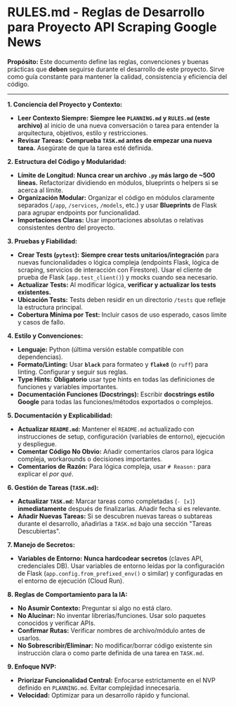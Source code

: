 # RULES.md - Reglas de Desarrollo para Proyecto API Scraping Google News

**Propósito:** Este documento define las reglas, convenciones y buenas prácticas que **deben** seguirse durante el desarrollo de este proyecto. Sirve como guía constante para mantener la calidad, consistencia y eficiencia del código.

---

**1. Conciencia del Proyecto y Contexto:**

*   **Leer Contexto Siempre:** **Siempre lee `PLANNING.md` y `RULES.md` (este archivo)** al inicio de una nueva conversación o tarea para entender la arquitectura, objetivos, estilo y restricciones.
*   **Revisar Tareas:** **Comprueba `TASK.md` antes de empezar una nueva tarea.** Asegúrate de que la tarea esté definida.

**2. Estructura del Código y Modularidad:**

*   **Límite de Longitud:** **Nunca crear un archivo `.py` más largo de ~500 líneas.** Refactorizar dividiendo en módulos, blueprints o helpers si se acerca al límite.
*   **Organización Modular:** Organizar el código en módulos claramente separados (`/app`, `/services`, `/models`, etc.) y usar **Blueprints** de Flask para agrupar endpoints por funcionalidad.
*   **Importaciones Claras:** Usar importaciones absolutas o relativas consistentes dentro del proyecto.

**3. Pruebas y Fiabilidad:**

*   **Crear Tests (`pytest`):** **Siempre crear tests unitarios/integración** para nuevas funcionalidades o lógica compleja (endpoints Flask, lógica de scraping, servicios de interacción con Firestore). Usar el cliente de prueba de Flask (`app.test_client()`) y mocks cuando sea necesario.
*   **Actualizar Tests:** Al modificar lógica, **verificar y actualizar los tests existentes.**
*   **Ubicación Tests:** Tests deben residir en un directorio `/tests` que refleje la estructura principal.
*   **Cobertura Mínima por Test:** Incluir casos de uso esperado, casos límite y casos de fallo.

**4. Estilo y Convenciones:**

*   **Lenguaje:** Python (última versión estable compatible con dependencias).
*   **Formato/Linting:** Usar **`black`** para formateo y **`flake8`** (o `ruff`) para linting. Configurar y seguir sus reglas.
*   **Type Hints:** **Obligatorio** usar type hints en todas las definiciones de funciones y variables importantes.
*   **Documentación Funciones (Docstrings):** Escribir **docstrings estilo Google** para todas las funciones/métodos exportados o complejos.

**5. Documentación y Explicabilidad:**

*   **Actualizar `README.md`:** Mantener el `README.md` actualizado con instrucciones de setup, configuración (variables de entorno), ejecución y despliegue.
*   **Comentar Código No Obvio:** Añadir comentarios claros para lógica compleja, workarounds o decisiones importantes.
*   **Comentarios de Razón:** Para lógica compleja, usar `# Reason:` para explicar el *por qué*.

**6. Gestión de Tareas (`TASK.md`):**

*   **Actualizar `TASK.md`:** Marcar tareas como completadas (`- [x]`) **inmediatamente** después de finalizarlas. Añadir fecha si es relevante.
*   **Añadir Nuevas Tareas:** Si se descubren nuevas tareas o subtareas durante el desarrollo, añadirlas a `TASK.md` bajo una sección "Tareas Descubiertas".

**7. Manejo de Secretos:**

*   **Variables de Entorno:** **Nunca hardcodear secretos** (claves API, credenciales DB). Usar variables de entorno leídas por la configuración de Flask (`app.config.from_prefixed_env()` o similar) y configuradas en el entorno de ejecución (Cloud Run).

**8. Reglas de Comportamiento para la IA:**

*   **No Asumir Contexto:** Preguntar si algo no está claro.
*   **No Alucinar:** No inventar librerías/funciones. Usar solo paquetes conocidos y verificar APIs.
*   **Confirmar Rutas:** Verificar nombres de archivo/módulo antes de usarlos.
*   **No Sobrescribir/Eliminar:** No modificar/borrar código existente sin instrucción clara o como parte definida de una tarea en `TASK.md`.

**9. Enfoque NVP:**

*   **Priorizar Funcionalidad Central:** Enfocarse estrictamente en el NVP definido en `PLANNING.md`. Evitar complejidad innecesaria.
*   **Velocidad:** Optimizar para un desarrollo rápido y funcional.